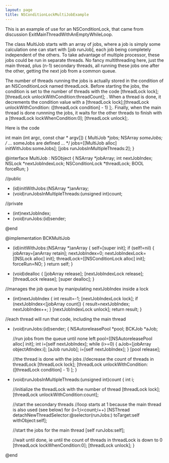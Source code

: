 ```yaml
---
layout: page
title: NSConditionLockMultiJobExample
---
```


This is an example of use for an NSConditionLock, that came from discussion ExitMainThreadWithAnEmptyWhileLoop.

The class MultiJob starts with an array of jobs, where a job is simply some calculation one can start with     [job runJob], each job being completely independent of the others. To take advantage of multiple processor, these jobs could be run in separate threads. No fancy multithreading here, just the main thread, plus (n-1) secondary threads, all running these jobs one after the other, getting the next job from a common queue.

The number of threads running the jobs is actually stored in the     condition of an     NSConditionLock named threadLock. Before starting the jobs, the condition is set to the number of threads with the code      [threadLock lock]; [threadLock unlockWithCondition:threadCount]; . When a thread is done, it decrements the condition value with a      [threadLock lock];[threadLock unlockWithCondition: ([threadLock condition] - 1) ];. Finally, when the main thread is done runnning the jobs, it waits for the other threads to finish with a      [threadLock lockWhenCondition:0]; [threadLock unlock];.

Here is the code

    

int main (int argc, const char * argv[])
{
    MultiJob *jobs;
    NSArray *someJobs;
    /* ... someJobs are defined ...  */
    jobs=[[MultiJob alloc] initWithJobs:someJobs];
    [jobs runJobsInMultipleThreads:2];
}


@interface MultiJob : NSObject
{
  NSArray *jobArray;
  int nextJobIndex;
  NSLock *nextJobIndexLock;
  NSConditionLock *threadLock;
  BOOL forceRun;
}

//public
- (id)initWithJobs:(NSArray *)anArray;
- (void)runJobsInMultipleThreads:(unsigned int)count;

//private
- (int)nextJobIndex;
- (void)runJobs:(id)sender;

@end


@implementation BCKMultiJob

- (id)initWithJobs:(NSArray *)anArray
{
  self=[super init];
  if (self!=nil) {
    jobArray=[anArray retain];
    nextJobIndex=0;
    nextJobIndexLock=[[NSLock alloc] init];
    threadLock=[[NSConditionLock alloc] init];
    forceRun=NO;
  }
  return self;
}

- (void)dealloc
{
  [jobArray release];
  [nextJobIndexLock release];
  [threadLock release];
  [super dealloc];
}


//manages the job queue by manipulating nextJobIndex inside a lock
- (int)nextJobIndex
{
  int result=-1;
  [nextJobIndexLock lock];
  if (nextJobIndex<[jobArray count]) {
    result=nextJobIndex;
    nextJobIndex++;
  }
  [nextJobIndexLock unlock];
  return result;
}

//each thread will run that code, including the main thread
- (void)runJobs:(id)sender;
{
  NSAutoreleasePool *pool;
  BCKJob *aJob;

  //run jobs from the queue until none left
  pool=[[NSAutoreleasePool alloc] init];
  int i=[self nextJobIndex];
  while (i>=0) {
    aJob=[jobArray objectAtIndex:i];
    [aJob runJob];
    i=[self nextJobIndex];
  }
  [pool release];
  
  //the thread is done with the jobs
  //decrease the count of threads in threadLock
  [threadLock lock];
  [threadLock unlockWithCondition: ([threadLock condition] - 1) ];
}


- (void)runJobsInMultipleThreads:(unsigned int)count
{
  int i;
  
  //initialize the threadLock with the number of thread
  [threadLock lock];
  [threadLock unlockWithCondition:count];
  
  //start the secondary threads
  //loop starts at 1 because the main thread is also used (see below)
  for (i=1;i<count;i++)
    [NSThread detachNewThreadSelector:@selector(runJobs:)
                 toTarget:self
                 withObject:self];
  
  //start the jobs for the main thread
  [self runJobs:self];
  
  //wait until done, ie until the count of threads in threadLock is down to 0
  [threadLock lockWhenCondition:0];
  [threadLock unlock];
}


@end


